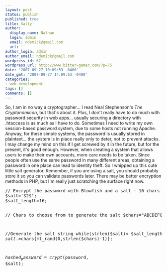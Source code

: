 ```yaml
---
layout: post
status: publish
published: true
title: Salty!
author:
  display_name: Nathan
  login: admin
  email: ndemick@gmail.com
  url: ''
author_login: admin
author_email: ndemick@gmail.com
wordpress_id: 67
wordpress_url: http://www.bitter-gamer.com/?p=75
date: '2007-09-27 10:09:53 -0400'
date_gmt: '2007-09-27 14:09:53 -0400'
categories:
- web development
tags: []
comments: []
---
```

<p>So, I am in no way a cryptographer... I read Neal Stephenson's <em>The Cryptonomicon</em>, but that's about it. Plus, I don't really have to do much with password security in web apps... usually  securing a directory with .htaccess is as much as I have to do. Sometimes I need to write my own session-based password system, due to some hosts not running Apache. Anyway, for these simple systems, the password is usually stored in plaintext... the system is in place really only to deter, not to prevent attacks. I may change my mind on this if I get screwed by it in the future, but for the present, it's good enough. However, when creating a system that allows users to make their own accounts, more care needs to be taken. Since people often use the same password in many different areas, obtaining a password in one place can lead to identity theft. So I whipped up this cute little salt generator. Remember, if you are using a salt, you should probably store it so you can validate passwords later. There may be better encryption methods in PHP, but I'm really just scratching the surface right now.</p>
<pre>
// Encrypt the password with Blowfish and a salt - 16 chars starting with $2$
$salt='$2$';
$salt_length=16;

// Chars to choose from to generate the salt
$chars="ABCDEFGHIJKLMNOPQRSTUVWXYZabcdefghijklmnopqrstuvwxyz1234567890!@#$%^&*";

//Generate the salt string
while(strlen($salt)< $salt_length)
	$salt.=$chars{mt_rand(0,strlen($chars)-1)};

$hashed_password=crypt($password, $salt);
</pre>
